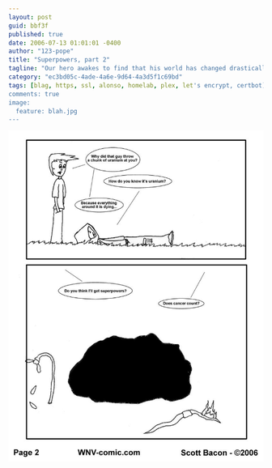 ```yaml
---
layout: post
guid: bbf3f
published: true
date: 2006-07-13 01:01:01 -0400
author: "123-pope"
title: "Superpowers, part 2"
tagline: "Our hero awakes to find that his world has changed drastically. Things that were once there are now replaced by a vast blue nothingness, interrupted only by the occasional puffy whi- oh. No, shit. That\'s just the sky. Someone help him up."
category: "ec3bd05c-4ade-4a6e-9d64-4a3d5f1c69bd"
tags: [blag, https, ssl, alonso, homelab, plex, let's encrypt, certbot]
comments: true
image:
  feature: blah.jpg
---
```


![](/assets/img/lol/comic26.jpg "Yes. Yes it does.")